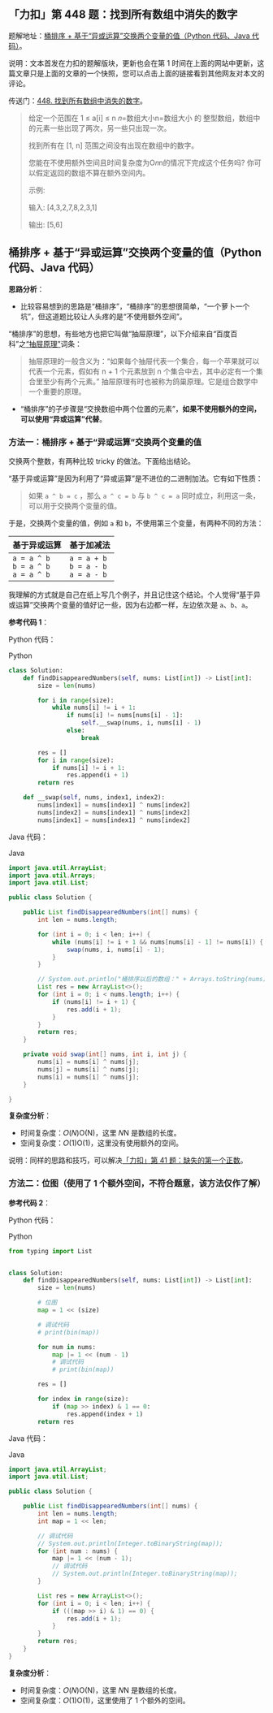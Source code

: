 ## 「力扣」第 448 题：找到所有数组中消失的数字

题解地址：[桶排序 + 基于“异或运算”交换两个变量的值（Python 代码、Java 代码）](https://leetcode-cn.com/problems/find-all-numbers-disappeared-in-an-array/solution/tong-pai-xu-ji-yu-yi-huo-yun-suan-jiao-huan-liang-/)。

说明：文本首发在力扣的题解版块，更新也会在第 1 时间在上面的网站中更新，这篇文章只是上面的文章的一个快照，您可以点击上面的链接看到其他网友对本文的评论。

传送门：[448. 找到所有数组中消失的数字](https://leetcode-cn.com/problems/find-all-numbers-disappeared-in-an-array/)。

> 给定一个范围在 1 ≤ a[i] ≤ n 𝑛=数组大小n=数组大小 的 整型数组，数组中的元素一些出现了两次，另一些只出现一次。
>
> 找到所有在 [1, n] 范围之间没有出现在数组中的数字。
>
> 您能在不使用额外空间且时间复杂度为O𝑛n的情况下完成这个任务吗? 你可以假定返回的数组不算在额外空间内。
>
> 示例:
>
> 输入:
> [4,3,2,7,8,2,3,1]
>
> 输出:
> [5,6]

## 桶排序 + 基于“异或运算”交换两个变量的值（Python 代码、Java 代码）

**思路分析**：

- 比较容易想到的思路是“桶排序”，“桶排序”的思想很简单，“一个萝卜一个坑”，但这道题比较让人头疼的是“不使用额外空间”。

“桶排序”的思想，有些地方也把它叫做“抽屉原理”，以下介绍来自“百度百科”之[“抽屉原理”](https://baike.baidu.com/item/抽屉原理/233776?fr=aladdin)词条：

> 抽屉原理的一般含义为：“如果每个抽屉代表一个集合，每一个苹果就可以代表一个元素，假如有 n + 1 个元素放到 n 个集合中去，其中必定有一个集合里至少有两个元素。” 抽屉原理有时也被称为鸽巢原理。它是组合数学中一个重要的原理。

- “桶排序”的子步骤是“交换数组中两个位置的元素”，**如果不使用额外的空间，可以使用“异或运算”代替**。

### 方法一：桶排序 + 基于“异或运算”交换两个变量的值

交换两个整数，有两种比较 tricky 的做法。下面给出结论。

“基于异或运算”是因为利用了“异或运算”是不进位的二进制加法。它有如下性质：

> 如果 `a ^ b = c` ，那么 `a ^ c = b` 与 `b ^ c = a` 同时成立，利用这一条，可以用于交换两个变量的值。

于是，交换两个变量的值，例如 `a` 和 `b`，不使用第三个变量，有两种不同的方法：

| 基于异或运算                                  | 基于加减法                                    |
| :-------------------------------------------- | :-------------------------------------------- |
| `a = a ^ b` <br/>`b = a ^ b` <br/>`a = a ^ b` | `a = a + b` <br/>`b = a - b`<br/> `a = a - b` |

我理解的方式就是自己在纸上写几个例子，并且记住这个结论。个人觉得“基于异或运算”交换两个变量的值好记一些，因为右边都一样，左边依次是 `a`、`b`、`a`。

**参考代码 1**：

Python 代码：

Python

```Python
class Solution:
    def findDisappearedNumbers(self, nums: List[int]) -> List[int]:
        size = len(nums)

        for i in range(size):
            while nums[i] != i + 1:
                if nums[i] != nums[nums[i] - 1]:
                    self.__swap(nums, i, nums[i] - 1)
                else:
                    break

        res = []
        for i in range(size):
            if nums[i] != i + 1:
                res.append(i + 1)
        return res

    def __swap(self, nums, index1, index2):
        nums[index1] = nums[index1] ^ nums[index2]
        nums[index2] = nums[index1] ^ nums[index2]
        nums[index1] = nums[index1] ^ nums[index2]
```

Java 代码：

Java

```Java
import java.util.ArrayList;
import java.util.Arrays;
import java.util.List;

public class Solution {

    public List findDisappearedNumbers(int[] nums) {
        int len = nums.length;

        for (int i = 0; i < len; i++) {
            while (nums[i] != i + 1 && nums[nums[i] - 1] != nums[i]) {
                swap(nums, i, nums[i] - 1);
            }
        }

        // System.out.println("桶排序以后的数组：" + Arrays.toString(nums));
        List res = new ArrayList<>();
        for (int i = 0; i < nums.length; i++) {
            if (nums[i] != i + 1) {
                res.add(i + 1);
            }
        }
        return res;
    }

    private void swap(int[] nums, int i, int j) {
        nums[i] = nums[i] ^ nums[j];
        nums[j] = nums[i] ^ nums[j];
        nums[i] = nums[i] ^ nums[j];
    }

}
```

**复杂度分析**：

- 时间复杂度：𝑂(𝑁)O(N)，这里 𝑁N 是数组的长度。
- 空间复杂度：𝑂(1)O(1)，这里没有使用额外的空间。

说明：同样的思路和技巧，可以解决[「力扣」第 41 题：缺失的第一个正数](https://leetcode-cn.com/problems/first-missing-positive)。

### 方法二：位图（使用了 1 个额外空间，不符合题意，该方法仅作了解）

**参考代码 2**：

Python 代码：

Python

```Python
from typing import List


class Solution:
    def findDisappearedNumbers(self, nums: List[int]) -> List[int]:
        size = len(nums)

        # 位图
        map = 1 << (size)

        # 调试代码
        # print(bin(map))

        for num in nums:
            map |= 1 << (num - 1)
            # 调试代码
            # print(bin(map))

        res = []

        for index in range(size):
            if (map >> index) & 1 == 0:
                res.append(index + 1)
        return res
```

Java 代码：





Java

```Java
import java.util.ArrayList;
import java.util.List;

public class Solution {

    public List findDisappearedNumbers(int[] nums) {
        int len = nums.length;
        int map = 1 << len;

        // 调试代码
        // System.out.println(Integer.toBinaryString(map));
        for (int num : nums) {
            map |= 1 << (num - 1);
            // 调试代码
            // System.out.println(Integer.toBinaryString(map));
        }

        List res = new ArrayList<>();
        for (int i = 0; i < len; i++) {
            if (((map >> i) & 1) == 0) {
                res.add(i + 1);
            }
        }
        return res;
    }
}
```

**复杂度分析**：

- 时间复杂度：𝑂(𝑁)O(N)，这里 𝑁N 是数组的长度。
- 空间复杂度：𝑂(1)O(1)，这里使用了 1 个额外的空间。